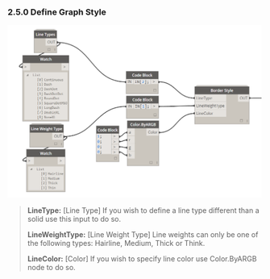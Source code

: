 ### 2.5.0 Define Graph Style

![](borderStyle.png)

<blockquote>
<p><b> LineType:</b> [Line Type] If you wish to define a line type different than a solid use this input to do so.</p>
<p><b> LineWeightType:</b> [Line Weight Type] Line weights can only be one of the following types: Hairline, Medium, Thick or Think.</p>
<p><b> LineColor:</b> [Color] If you wish to specify line color use Color.ByARGB node to do so.</p>
</blockquote>